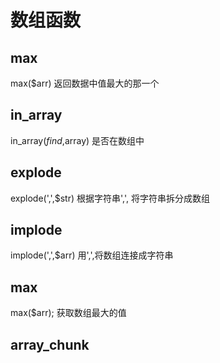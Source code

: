 # 数组函数

## max
max($arr) 返回数据中值最大的那一个

## in_array
in_array($find,$array) 是否在数组中

## explode
explode(',',$str) 根据字符串',', 将字符串拆分成数组

## implode
implode(',',$arr) 用',',将数组连接成字符串

## max
max($arr); 获取数组最大的值

## array_chunk